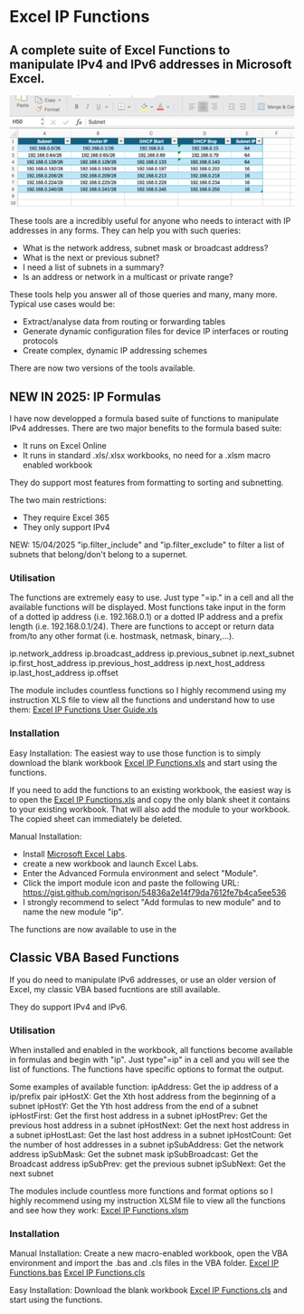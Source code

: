# Excel IP Functions

## A complete suite of Excel Functions to manipulate IPv4 and IPv6 addresses in Microsoft Excel.

![Screenshot of an exceltable containing IP addressing information.](documentation/images/main_header.png)

These tools are a incredibly useful for anyone who needs to interact with IP addresses in any forms. They can help you with such queries:
- What is the network address, subnet mask or broadcast address?
- What is the next or previous subnet?
- I need a list of subnets in a summary?
- Is an address or network in a multicast or private range?

These tools help you answer all of those queries and many, many more. Typical use cases would be:
- Extract/analyse data from routing or forwarding tables
- Generate dynamic configuration files for device IP interfaces or routing protocols
- Create complex, dynamic IP addressing schemes

There are now two versions of the tools available.

## NEW IN 2025: IP Formulas

I have now developped a formula based suite of functions to manipulate IPv4 addresses.
There are two major benefits to the formula based suite:
- It runs on Excel Online
- It runs in standard .xls/.xlsx workbooks, no need for a .xlsm macro enabled workbook

They do support most features from formatting to sorting and subnetting.

The two main restrictions:
- They require Excel 365
- They only support IPv4

NEW: 15/04/2025 "ip.filter_include" and "ip.filter_exclude" to filter a list of subnets that belong/don't belong to a supernet.

### Utilisation

The functions are extremely easy to use. Just type "=ip." in a cell and all the available functions will be displayed. Most functions take input in the form of a dotted ip address (i.e. 192.168.0.1) or a dotted IP address and a prefix length (i.e. 192.168.0.1/24). There are functions to accept or return data from/to any other format (i.e. hostmask, netmask, binary,...).

ip.network_address
ip.broadcast_address
ip.previous_subnet
ip.next_subnet
ip.first_host_address
ip.previous_host_address
ip.next_host_address
ip.last_host_address
ip.offset

The module includes countless functions so I highly recommend using my instruction XLS file to view all the functions and understand how to use them:
[Excel IP Functions User Guide.xls](Formula/Excel%20IP%20Functions%20User%20Guide.xls)

### Installation

Easy Installation:
The easiest way to use those function is to simply download the blank workbook [Excel IP Functions.xls](Formula/Excel%20IP%20Functions%20Blank%20Workbook.xlsm) and start using the functions.

If you need to add the functions to an existing workbook, the easiest way is to open the [Excel IP Functions.xls](Formula/Excel%20IP%20Functions%20Blank%20Workbook.xlsm) and copy the only blank sheet it contains to your existing workbook. That will also add the module to your workbook. The copied sheet can immediately be deleted.

Manual Installation:
* Install [Microsoft Excel Labs]([VBA/Excel%20IP%20Functions.bas](https://appsource.microsoft.com/en-us/product/office/wa200003696?tab=overview)).
* create a new workbook and launch Excel Labs.
* Enter the Advanced Formula environment and select "Module".
* Click the import module icon and paste the following URL: https://gist.github.com/ngrison/54836a2e14f79da7612fe7b4ca5ee536
* I strongly recommend to select "Add formulas to new module" and to name the new module "ip".

The functions are now available to use in the 

## Classic VBA Based Functions

If you do need to manipulate IPv6 addresses, or use an older version of Excel, my classic VBA based fucntions are still available.

They do support IPv4 and IPv6.

### Utilisation

When installed and enabled in the workbook, all functions become available in formulas and begin with "ip". Just type"=ip" in a cell and you will see the list of functions.
The functions have specific options to format the output.

Some examples of available function:
ipAddress: Get the ip address of a ip/prefix pair
ipHostX: Get the Xth host address from the beginning of a subnet
ipHostY: Get the Yth host address from the end of a subnet
ipHostFirst: Get the first host address in a subnet
ipHostPrev: Get the previous host address in a subnet
ipHostNext: Get the next host address in a subnet
ipHostLast: Get the last host address in a subnet
ipHostCount: Get the number of host addresses in a subnet
ipSubAddress: Get the network address
ipSubMask: Get the subnet mask
ipSubBroadcast: Get the Broadcast address
ipSubPrev: get the previous subnet
ipSubNext: Get the next subnet

The modules include countless more functions and format options so I highly recommend using my instruction XLSM file to view all the functions and see how they work:
[Excel IP Functions.xlsm](VBA/Excel%20IP%20Functions.xlsm)

### Installation

Manual Installation:
Create a new macro-enabled workbook, open the VBA environment and import the .bas and .cls files in the VBA folder.
[Excel IP Functions.bas](VBA/Excel%20IP%20Functions.bas)
[Excel IP Functions.cls](VBA/Excel%20IP%20Functions.cls)

Easy Installation:
Download the blank workbook [Excel IP Functions.cls](VBA/Excel%20IP%20Functions%20Blank%20Workbook.xlsm) and start using the functions.


